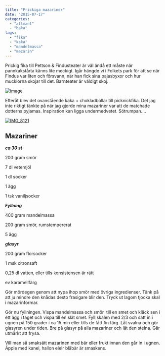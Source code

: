 ```yaml
---
title: "Prickiga mazariner"
date: "2015-07-17"
categories: 
  - "allmant"
  - "baka"
tags: 
  - "fika"
  - "kaka"
  - "mandelmassa"
  - "mazarin"
---
```


Prickig fika till Pettson & Findusteater är väl ändå ett måste när pannkakstårta känns lite meckigt. Igår hängde vi i Folkets park för att se när Findus var liten och försvann, när han fick sina pajasbyxor och hur mucklorna skojar till det. Barnteater är väldigt skoj.

[![image](/static/img/image2.jpg)](http://import.local/wp-content/uploads/2015/07/image2.jpg)

Efteråt blev det ovanstående kaka + chokladbollar till picknickfika. Det jag inte riktigt tänkte på när jag gjorde mina mazariner var att de matchade dotterns pyjamas. Inspiration kan ligga undermedvetet. Sötrumpan....

[![IMG_8121](/static/img/IMG_8121-1020x765.jpg)](http://import.local/wp-content/uploads/2015/07/IMG_8121.jpg)

## Mazariner

_**ca 30 st**_

200 gram smör

7 dl vetemjöl

1 dl socker

1 ägg

1 tsk vaniljsocker

_**Fyllning**_

400 gram mandelmassa

200 gram smör, rumstempererat

5 ägg

_**glasyr**_

200 gram florsocker

1 msk citronsaft

0,25 dl vatten, eller tills konsistensen är rätt

ev karamellfärg

Gör mördegen genom att nypa ihop smör med övriga ingredienser. Tänk på att ju mindre den knådas desto frasigare blir den. Tryck ut lagom tjocka skal i mazarinformar.

Gör nu fyllningen. Vispa mandelmassa och smör  till en smet och kläck sen i ett ägg i taget och vispa till en slät smet. Fyll skalen med 2/3 och sätt in i ugnen på 150 grader i ca 15 min eller tills de fått fin färg. Låt svalna och gör glasyren under tiden. Bre på glasyr på alla mazariner och låt den stelna. Går utmärkt att frysa.

Vill man så smaksätt mazarinen med bär eller frukt innan den går in i ugnen. Äpple med kanel, hallon elelr blåbär är smaskens.
